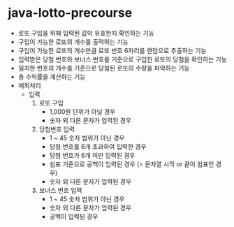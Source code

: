 # java-lotto-precourse

* 로또 구입을 위해 입력된 값이 유효한지 확인하는 기능
* 구입이 가능한 로또의 개수를 출력하는 기능
* 구입이 가능한 로또의 개수만큼 로또 번호 6자리를 랜덤으로 추출하는 기능
* 입력받은 당첨 번호와 보너스 번호를 기준으로 구입한 로또의 당첨을 확인하는 기능
* 일치한 번호의 개수를 기준으로 당첨된 로또의 수량을 파악하는 기능
* 총 수익률을 계산하는 기능
* 예외처리
    * 입력
        1. 로또 구입
            * 1,000원 단위가 아닐 경우
            * 숫자 외 다른 문자가 입력된 경우
        2. 당첨번호 입력
            * 1 ~ 45 숫자 범위가 아닌 경우
            * 당첨 번호를 6개 초과하여 입력한 경우
            * 당첨 번호가 6개 미만 입력된 경우
            * 쉼표 기준으로 공백이 입력된 경우 (= 문자열 시작 or 끝이 쉼표인 경우)
            * 숫자 외 다른 문자가 입력된 경우
        3. 보너스 번호 입력
            * 1 ~ 45 숫자 범위가 아닌 경우
            * 숫자 외 다른 문자가 입력된 경우
            * 공백이 입력된 경우
